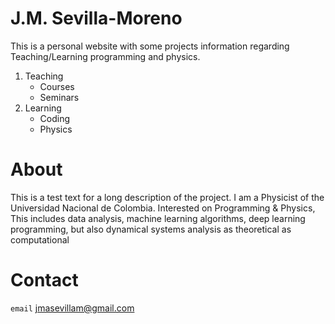 # J.M. Sevilla-Moreno

This is a personal website with some projects information regarding Teaching/Learning programming and physics. 

1. Teaching
    * Courses
    * Seminars  
2. Learning
    * Coding
    * Physics


About
====

This is a test text for a long description of the project. I am a Physicist of the Universidad Nacional de Colombia. Interested on Programming & Physics, This includes data analysis, machine learning algorithms, deep learning programming, but also dynamical systems analysis as theoretical as computational

Contact
=====

`email` jmasevillam@gmail.com
